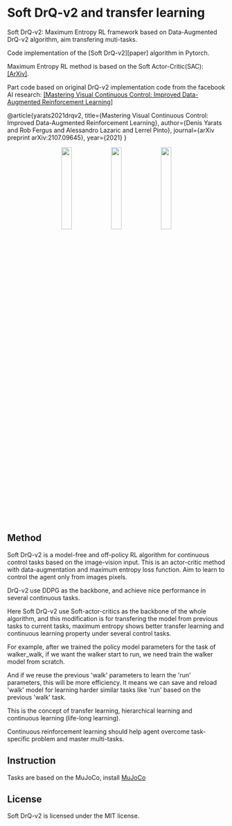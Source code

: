 # Soft DrQ-v2 and transfer learning 

Soft DrQ-v2: Maximum Entropy RL framework based on Data-Augmented DrQ-v2 algorithm, aim transfering muti-tasks.

Code implementation of the [Soft DrQ-v2][paper] algorithm in Pytorch.

Maximum Entropy RL method is based on the Soft Actor-Critic(SAC): [[ArXiv]](https://arxiv.org/abs/1812.05905).

Part code based on original DrQ-v2 implementation code from the facebook AI research:
[[Mastering Visual Continuous Control: Improved Data-Augmented Reinforcement Learning]](https://arxiv.org/abs/2107.09645)

@article{yarats2021drqv2,
  title={Mastering Visual Continuous Control: Improved Data-Augmented Reinforcement Learning},
  author={Denis Yarats and Rob Fergus and Alessandro Lazaric and Lerrel Pinto},
  journal={arXiv preprint arXiv:2107.09645},
  year={2021}
}

<p align="center">
  <img width="22%" src="https://imgur.com/O5Va3NY.gif">
  <img width="22%" src="https://imgur.com/PCOR9Mm.gif">
  <img width="22%" src="https://imgur.com/H0ab6tz.gif"> </p>


## Method
Soft DrQ-v2 is a model-free and off-policy RL algorithm for continuous control tasks based on the image-vision input. This is an actor-critic method with data-augmentation and maximum entropy loss function. Aim to learn to control the agent only from images pixels.

DrQ-v2 use DDPG as the backbone, and achieve nice performance in several continuous tasks.

Here Soft DrQ-v2 use Soft-actor-critics as the backbone of the whole algorithm, and this modification is for transfering the model from previous tasks to current tasks, maximum entropy shows better transfer learning and continuous learning property under several control tasks.

For example, after we trained the policy model parameters for the task of walker_walk, if we want the walker start to run, we need train the walker model from scratch.

And if we reuse the previous 'walk' parameters to learn the 'run' parameters, this will be more efficiency. It means we can save and reload 'walk' model for learning harder similar tasks like 'run' based on the previous 'walk' task.

This is the concept of transfer learning, hierarchical learning and continuous learning (life-long learning).

Continuous reinforcement learning should help agent overcome task-specific problem and master multi-tasks.

## Instruction

Tasks are based on the MuJoCo, install [MuJoCo](http://www.mujoco.org/) 

## License
Soft DrQ-v2 is licensed under the MIT license.
